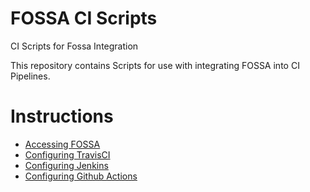 # FOSSA CI Scripts
CI Scripts for Fossa Integration

This repository contains Scripts for use with integrating FOSSA into CI Pipelines.

# Instructions
  - [Accessing FOSSA](ACCESSING_FOSSA.md)
  - [Configuring TravisCI](travis_ci/SETUP.md)
  - [Configuring Jenkins](jenkins/SETUP.md)
  - [Configuring Github Actions](github_actions/SETUP.md)
